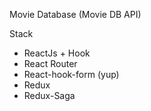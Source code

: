 Movie Database (Movie DB API)

Stack
- ReactJs + Hook
- React Router
- React-hook-form (yup)
- Redux
- Redux-Saga
